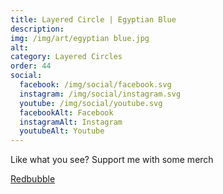 ```yaml
---
title: Layered Circle | Egyptian Blue
description: 
img: /img/art/egyptian blue.jpg
alt: 
category: Layered Circles
order: 44
social:
  facebook: /img/social/facebook.svg
  instagram: /img/social/instagram.svg
  youtube: /img/social/youtube.svg
  facebookAlt: Facebook
  instagramAlt: Instagram
  youtubeAlt: Youtube
---
```

Like what you see? Support me with some merch

<a href='https://www.redbubble.com/shop/ap/103487728' class="btn btn-primary store-link">
Redbubble
</a>